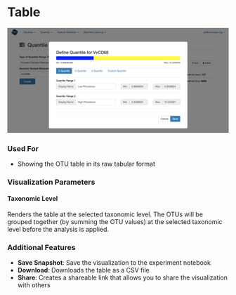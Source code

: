 # Table

![](.gitbook/assets/image%20%285%29.png)

### Used For

* Showing the OTU table in its raw tabular format

### Visualization Parameters

#### Taxonomic Level

Renders the table at the selected taxonomic level. The OTUs will be grouped together \(by summing the OTU values\) at the selected taxonomic level before the analysis is applied.

### Additional Features

* **Save Snapshot**: Save the visualization to the experiment notebook
* **Download**: Downloads the table as a CSV file
* **Share**: Creates a shareable link that allows you to share the visualization with others

